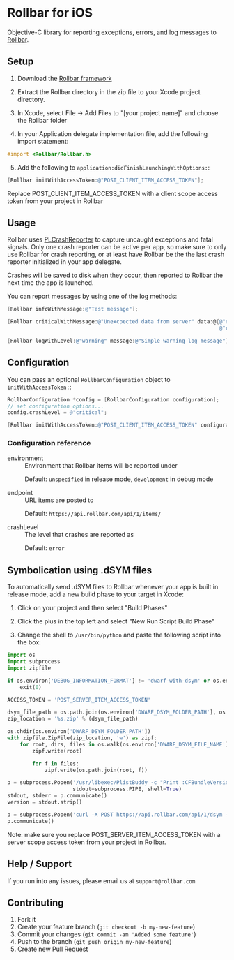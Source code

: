 # Rollbar for iOS

<!-- RemoveNext -->
Objective-C library for reporting exceptions, errors, and log messages to [Rollbar](https://rollbar.com).

## Setup ##

1. Download the [Rollbar framework](https://github.com/rollbar/rollbar-ios/releases/download/v0.0.1/Rollbar.zip)

2. Extract the Rollbar directory in the zip file to your Xcode project directory.

3. In Xcode, select File -> Add Files to "[your project name]" and choose the Rollbar folder

4. In your Application delegate implementation file, add the following import statement:

```objective-c
#import <Rollbar/Rollbar.h>
```

5. Add the following to `application:didFinishLaunchingWithOptions:`:

```objective-c
[Rollbar initWithAccessToken:@"POST_CLIENT_ITEM_ACCESS_TOKEN"];
```

<!-- RemoveNext -->
Replace POST_CLIENT_ITEM_ACCESS_TOKEN with a client scope access token from your project in Rollbar


## Usage ##

Rollbar uses [PLCrashReporter](https://www.plcrashreporter.org/) to capture uncaught exceptions and fatal signals. Only one crash reporter can be active per app, so make sure to only use Rollbar for crash reporting, or at least have Rollbar be the the last crash reporter initialized in your app delegate.

Crashes will be saved to disk when they occur, then reported to Rollbar the next time the app is launched.

You can report messages by using one of the log methods:

```objective-c
[Rollbar infoWithMessage:@"Test message"];

[Rollbar criticalWithMessage:@"Unexcpected data from server" data:@{@"endpoint": endpoint,
                                                                    @"result": result}];

[Rollbar logWithLevel:@"warning" message:@"Simple warning log message"];
```


## Configuration ##

You can pass an optional `RollbarConfiguration` object to `initWithAccessToken:`:

```objective-c
RollbarConfiguration *config = [RollbarConfiguration configuration];
// set configuration options...
config.crashLevel = @"critical";

[Rollbar initWithAccessToken:@"POST_CLIENT_ITEM_ACCESS_TOKEN" configuration:config];
```

### Configuration reference ###

  <dl>
  <dt>environment</dt>
  <dd>Environment that Rollbar items will be reported under

Default: ```unspecified``` in release mode, ```development``` in debug mode
  </dd>
  <dt>endpoint</dt>
  <dd>URL items are posted to

Default: ```https://api.rollbar.com/api/1/items/```

  </dd>
  <dt>crashLevel</dt>
  <dd>The level that crashes are reported as

Default: ```error```
  </dd>
  </dl>

## Symbolication using .dSYM files

To automatically send .dSYM files to Rollbar whenever your app is built in release mode, add a new build phase to your target in Xcode:

1. Click on your project and then select "Build Phases"

2. Click the plus in the top left and select "New Run Script Build Phase"

3. Change the shell to `/usr/bin/python` and paste the following script into the box:

```python
import os
import subprocess
import zipfile

if os.environ['DEBUG_INFORMATION_FORMAT'] != 'dwarf-with-dsym' or os.environ['EFFECTIVE_PLATFORM_NAME'] == '-iphonesimulator':
    exit(0)

ACCESS_TOKEN = 'POST_SERVER_ITEM_ACCESS_TOKEN'

dsym_file_path = os.path.join(os.environ['DWARF_DSYM_FOLDER_PATH'], os.environ['DWARF_DSYM_FILE_NAME'])
zip_location = '%s.zip' % (dsym_file_path)

os.chdir(os.environ['DWARF_DSYM_FOLDER_PATH'])
with zipfile.ZipFile(zip_location, 'w') as zipf:
    for root, dirs, files in os.walk(os.environ['DWARF_DSYM_FILE_NAME']):
        zipf.write(root)

        for f in files:
            zipf.write(os.path.join(root, f))

p = subprocess.Popen('/usr/libexec/PlistBuddy -c "Print :CFBundleVersion" %s' % os.environ['PRODUCT_SETTINGS_PATH'],
                     stdout=subprocess.PIPE, shell=True)
stdout, stderr = p.communicate()
version = stdout.strip()

p = subprocess.Popen('curl -X POST https://api.rollbar.com/api/1/dsym -F access_token=%s -F version=%s -F dsym=@%s' % (ACCESS_TOKEN, version, zip_location), shell=True)
p.communicate()
```

Note: make sure you replace POST_SERVER_ITEM_ACCESS_TOKEN with a server scope access token from your project in Rollbar.


## Help / Support

If you run into any issues, please email us at `support@rollbar.com`


## Contributing

1. Fork it
2. Create your feature branch (`git checkout -b my-new-feature`)
3. Commit your changes (`git commit -am 'Added some feature'`)
4. Push to the branch (`git push origin my-new-feature`)
5. Create new Pull Request


